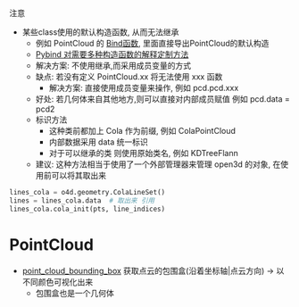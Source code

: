 注意
- 某些class使用的默认构造函数, 从而无法继承
    - 例如 PointCloud 的 [Bind函数](https://github.com/isl-org/Open3D/blob/a167efb1852abd291b7fa8f03593d448d29737e4/src/Python/open3d.h#L56), 里面直接导出PointCloud的默认构造
    - [Pybind 对需要多种构造函数的解释定制方法](https://pybind11.readthedocs.io/en/stable/advanced/classes.html#custom-constructors)
    - 解决方案: 不使用继承,而采用成员变量的方式
    - 缺点: 若没有定义 PointCloud.xx 将无法使用 xxx 函数
        - 解决方案: 直接使用成员变量来操作, 例如 pcd.pcd.xxx
    - 好处: 若几何体来自其他地方,则可以直接对内部成员赋值 例如 pcd.data = pcd2
    - 标识方法
        - 这种类前都加上 Cola 作为前缀, 例如 ColaPointCloud
        - 内部数据采用 data 统一标识
        - 对于可以继承的类 则使用原始类名, 例如 KDTreeFlann
    - 建议: 这种方法相当于使用了一个外部管理器来管理 open3d 的对象, 在使用前可以将其取出来
``` python
lines_cola = o4d.geometry.ColaLineSet()
lines = lines_cola.data  # 取出来 引用
lines_cola.cola_init(pts, line_indices)
```


# PointCloud
- [point_cloud_bounding_box](./study/point_cloud_bounding_box.py) 获取点云的包围盒(沿着坐标轴|点云方向) -> 以不同颜色可视化出来 
    - 包围盒也是一个几何体

